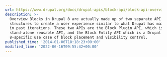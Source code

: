 ```yaml
---
url: https://www.drupal.org/docs/drupal-apis/block-api/block-api-overview
description: >-
  Overview Blocks in Drupal 8 are actually made up of two separate API
  structures to create a user experience similar to what Drupal has maintained
  in past iterations. These two APIs are the Block Plugin API, which is a
  stand-alone reusable API, and the Block Entity API which is a Drupal
  8-specific use case of block placement and visibility control.
published_time: '2014-01-06T18:18:23+00:00'
modified_time: '2022-06-16T09:55:42+00:00'
---
```

